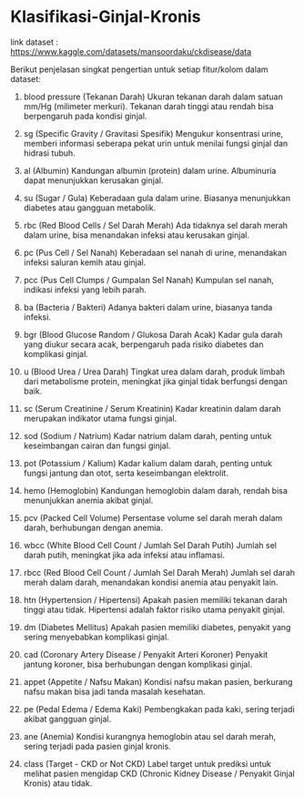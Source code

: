 # Klasifikasi-Ginjal-Kronis
link dataset : https://www.kaggle.com/datasets/mansoordaku/ckdisease/data 

Berikut penjelasan singkat pengertian untuk setiap fitur/kolom dalam dataset:

1. blood pressure (Tekanan Darah)
Ukuran tekanan darah dalam satuan mm/Hg (milimeter merkuri). Tekanan darah tinggi atau rendah bisa berpengaruh pada kondisi ginjal.

2. sg (Specific Gravity / Gravitasi Spesifik)
Mengukur konsentrasi urine, memberi informasi seberapa pekat urin untuk menilai fungsi ginjal dan hidrasi tubuh.

3. al (Albumin)
Kandungan albumin (protein) dalam urine. Albuminuria dapat menunjukkan kerusakan ginjal.

4. su (Sugar / Gula)
Keberadaan gula dalam urine. Biasanya menunjukkan diabetes atau gangguan metabolik.

5. rbc (Red Blood Cells / Sel Darah Merah)
Ada tidaknya sel darah merah dalam urine, bisa menandakan infeksi atau kerusakan ginjal.

6. pc (Pus Cell / Sel Nanah)
Keberadaan sel nanah di urine, menandakan infeksi saluran kemih atau ginjal.

7. pcc (Pus Cell Clumps / Gumpalan Sel Nanah)
Kumpulan sel nanah, indikasi infeksi yang lebih parah.

8. ba (Bacteria / Bakteri)
Adanya bakteri dalam urine, biasanya tanda infeksi.

9. bgr (Blood Glucose Random / Glukosa Darah Acak)
Kadar gula darah yang diukur secara acak, berpengaruh pada risiko diabetes dan komplikasi ginjal.

10. u (Blood Urea / Urea Darah)
Tingkat urea dalam darah, produk limbah dari metabolisme protein, meningkat jika ginjal tidak berfungsi dengan baik.

11. sc (Serum Creatinine / Serum Kreatinin)
Kadar kreatinin dalam darah merupakan indikator utama fungsi ginjal.

12. sod (Sodium / Natrium)
Kadar natrium dalam darah, penting untuk keseimbangan cairan dan fungsi ginjal.

13. pot (Potassium / Kalium)
Kadar kalium dalam darah, penting untuk fungsi jantung dan otot, serta keseimbangan elektrolit.

14. hemo (Hemoglobin)
Kandungan hemoglobin dalam darah, rendah bisa menunjukkan anemia akibat ginjal.

15. pcv (Packed Cell Volume)
Persentase volume sel darah merah dalam darah, berhubungan dengan anemia.

16. wbcc (White Blood Cell Count / Jumlah Sel Darah Putih)
Jumlah sel darah putih, meningkat jika ada infeksi atau inflamasi.

17. rbcc (Red Blood Cell Count / Jumlah Sel Darah Merah)
Jumlah sel darah merah dalam darah, menandakan kondisi anemia atau penyakit lain.

18. htn (Hypertension / Hipertensi)
Apakah pasien memiliki tekanan darah tinggi atau tidak. Hipertensi adalah faktor risiko utama penyakit ginjal.

19. dm (Diabetes Mellitus)
Apakah pasien memiliki diabetes, penyakit yang sering menyebabkan komplikasi ginjal.

20. cad (Coronary Artery Disease / Penyakit Arteri Koroner)
Penyakit jantung koroner, bisa berhubungan dengan komplikasi ginjal.

21. appet (Appetite / Nafsu Makan)
Kondisi nafsu makan pasien, berkurang nafsu makan bisa jadi tanda masalah kesehatan.

22. pe (Pedal Edema / Edema Kaki)
Pembengkakan pada kaki, sering terjadi akibat gangguan ginjal.

23. ane (Anemia)
Kondisi kurangnya hemoglobin atau sel darah merah, sering terjadi pada pasien ginjal kronis.

24. class (Target - CKD or Not CKD)
Label target untuk prediksi untuk melihat pasien mengidap CKD (Chronic Kidney Disease / Penyakit Ginjal Kronis) atau tidak.


